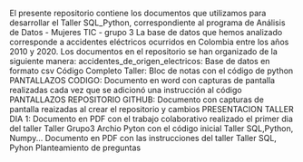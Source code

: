 El presente repositorio contiene los documentos que utilizamos para desarrollar el Taller SQL_Python, correspondiente al programa de Análisis de Datos - Mujeres TIC - grupo 3
La base de datos que hemos analizado corresponde a accidentes eléctricos ocurridos en Colombia entre los años 2010 y 2020.
Los documentos en el repositorio se han organizado de la siguiente manera:
accidentes_de_origen_electricos: Base de datos en formato csv
Código Completo Taller: Bloc de notas con el código de python
PANTALLAZOS CODIGO: Documento en word con capturas de pantalla realizadas cada vez que se adicionó una instrucción al código
PANTALLAZOS REPOSITORIO GITHUB: Documento con capturas de pantalla reaizadas al crear el repositorio y cambios
PRESENTACION TALLER DIA 1: Documento en PDF con el trabajo colaborativo realizado el primer dia del taller
Taller Grupo3 Archio Pyton con el código inicial
Taller SQL,Python, Numpy... Documento en PDF con las instrucciones del taller
Taller SQL, Pyhon Planteamiento de preguntas
